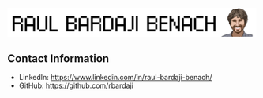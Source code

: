 ![Header Image](img/yo_letras.png)

## Contact Information

- LinkedIn: https://www.linkedin.com/in/raul-bardaji-benach/
- GitHub: https://github.com/rbardaji
